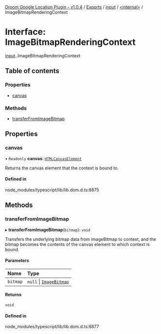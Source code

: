 [Droom Google Location Plugin - v1.0.4](../README.md) / [Exports](../modules.md) / [input](../modules/input.md) / [<internal\>](../modules/input._internal_.md) / ImageBitmapRenderingContext

# Interface: ImageBitmapRenderingContext

[input](../modules/input.md).[<internal>](../modules/input._internal_.md).ImageBitmapRenderingContext

## Table of contents

### Properties

- [canvas](input._internal_.ImageBitmapRenderingContext.md#canvas)

### Methods

- [transferFromImageBitmap](input._internal_.ImageBitmapRenderingContext.md#transferfromimagebitmap)

## Properties

### canvas

• `Readonly` **canvas**: [`HTMLCanvasElement`](../modules/input._internal_.md#htmlcanvaselement)

Returns the canvas element that the context is bound to.

#### Defined in

node_modules/typescript/lib/lib.dom.d.ts:8875

## Methods

### transferFromImageBitmap

▸ **transferFromImageBitmap**(`bitmap`): `void`

Transfers the underlying bitmap data from imageBitmap to context, and the bitmap becomes the contents of the canvas element to which context is bound.

#### Parameters

| Name | Type |
| :------ | :------ |
| `bitmap` | ``null`` \| [`ImageBitmap`](../modules/input._internal_.md#imagebitmap) |

#### Returns

`void`

#### Defined in

node_modules/typescript/lib/lib.dom.d.ts:8877
